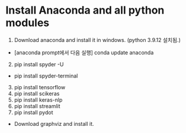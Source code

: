 # Install Anaconda and all python modules

1. Download anaconda and install it in windows.  (python 3.9.12 설치됨.)
  * [anaconda prompt에서 다음 실행] conda update anaconda
  
2. pip install spyder -U
  * pip install spyder-terminal
  
3. pip install tensorflow
4. pip install scikeras
5. pip install keras-nlp
6. pip install streamlit
7. pip install pydot
  * Download graphviz and install it.
